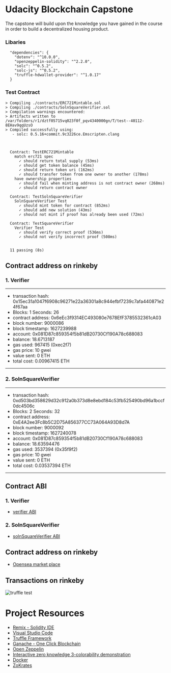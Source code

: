 # Udacity Blockchain Capstone

The capstone will build upon the knowledge you have gained in the course in order to build a decentralized housing product.

### Libaries

```
  "dependencies": {
    "dotenv": "^10.0.0",
    "openzeppelin-solidity": "^2.2.0",
    "solc": "^0.5.2",
    "solc-js": "^0.5.2",
    "truffle-hdwallet-provider": "^1.0.17"
  }
```

### Test Contract

```
> Compiling ./contracts/ERC721Mintable.sol
> Compiling ./contracts/SolnSquareVerifier.sol
> Compilation warnings encountered:
> Artifacts written to /var/folders/r1/dztf05715vq023f0f_pqv4340000gn/T/test--40112-8EHav9qqUzsO
> Compiled successfully using:
   - solc: 0.5.16+commit.9c3226ce.Emscripten.clang



  Contract: TestERC721Mintable
    match erc721 spec
      ✓ should return total supply (53ms)
      ✓ should get token balance (45ms)
      ✓ should return token uri (162ms)
      ✓ should transfer token from one owner to another (178ms)
    have ownership properties
      ✓ should fail when minting address is not contract owner (268ms)
      ✓ should return contract owner

  Contract: TestSolnSquareVerifier
    SolnSquareVerifier Test
      ✓ should mint token for contract (852ms)
      ✓ should add new solution (43ms)
      ✓ should not mint if proof has already been used (72ms)

  Contract: TestSquareVerifier
    Verifier Test
      ✓ should verify correct proof (536ms)
      ✓ should not verify incorrect proof (508ms)


  11 passing (8s)
```

## Contract address on rinkeby

### 1. Verifier

---

- transaction hash: 0x15ec31a1047f6908c96271e22a36301a8c944efbf7239c7afa440871e24f67aa
- Blocks: 1 Seconds: 26
- contract address: 0x6eEc3f9314EC493080e7678EfF3785532361cA03
- block number: 9000086
- block timestamp: 1627239988
- account: 0x081D87c859354f5b81dB20730Cf190A78c688083
- balance: 18.6713187
- gas used: 967415 (0xec2f7)
- gas price: 10 gwei
- value sent: 0 ETH
- total cost: 0.00967415 ETH

---

### 2. SolnSquareVerifier

---

- transaction hash: 0xd503bd358629d32c912a0b373d8e8ebd184c53fb525490bd96a1bccf0dc4506c
- Blocks: 2 Seconds: 32
- contract address: 0xE4A2ee3Fc8b5C2D75A856377CC73A064A93D8d7A
- block number: 9000092
- block timestamp: 1627240078
- account: 0x081D87c859354f5b81dB20730Cf190A78c688083
- balance: 18.63594476
- gas used: 3537394 (0x35f9f2)
- gas price: 10 gwei
- value sent: 0 ETH
- total cost: 0.03537394 ETH

---

## Contract ABI

### 1. Verifier

- [verifier ABI](https://github.com/lavikara/real-estate-marketplace/blob/master/eth-contracts/artefacts/verifier.json)

### 2. SolnSquareVerifier

- [solnSquareVerifier ABI](https://github.com/lavikara/real-estate-marketplace/blob/master/eth-contracts/artefacts/solnSquareVerifier.json)

## Contract address on rinkeby

- [Opensea market place](https://testnets.opensea.io/collection/lavi-token-v2)

## Transactions on rinkeby

![truffle test](images/transactions.png)

# Project Resources

- [Remix - Solidity IDE](https://remix.ethereum.org/)
- [Visual Studio Code](https://code.visualstudio.com/)
- [Truffle Framework](https://truffleframework.com/)
- [Ganache - One Click Blockchain](https://truffleframework.com/ganache)
- [Open Zeppelin ](https://openzeppelin.org/)
- [Interactive zero knowledge 3-colorability demonstration](http://web.mit.edu/~ezyang/Public/graph/svg.html)
- [Docker](https://docs.docker.com/install/)
- [ZoKrates](https://github.com/Zokrates/ZoKrates)
